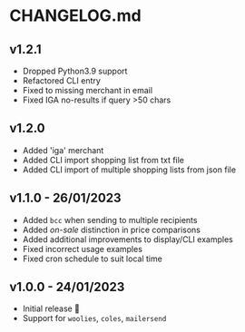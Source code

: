 # CHANGELOG.md

## v1.2.1

* Dropped Python3.9 support
* Refactored CLI entry
* Fixed to missing merchant in email
* Fixed IGA no-results if query >50 chars

## v1.2.0

* Added 'iga' merchant
* Added CLI import shopping list from txt file
* Added CLI import of multiple shopping lists from json file

## v1.1.0 - 26/01/2023

* Added `bcc` when sending to multiple recipients
* Added _on-sale_ distinction in price comparisons
* Added additional improvements to display/CLI examples
* Fixed incorrect usage examples
* Fixed cron schedule to suit local time

## v1.0.0 - 24/01/2023

* Initial release 🙌
* Support for `woolies`, `coles`, `mailersend`